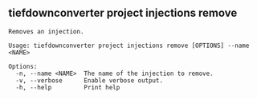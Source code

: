 ## tiefdownconverter project injections remove

```
Removes an injection.

Usage: tiefdownconverter project injections remove [OPTIONS] --name <NAME>

Options:
  -n, --name <NAME>  The name of the injection to remove.
  -v, --verbose      Enable verbose output.
  -h, --help         Print help
```

